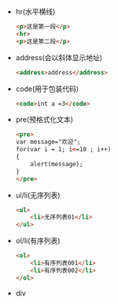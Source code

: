 - hr(水平横线)

    `````html
    <p>这是第一段</p>
    <hr>
    <p>这是第二段</p>
    `````


- address(会以斜体显示地址)

    `````html
    <address>address</address>
    `````

- code(用于包装代码)

    `````html
    <code>int a =3</code>
    `````

- pre(预格式化文本)

    `````html
    <pre>
    var message="欢迎";
    for(var i = 1; i<=10 ; i++)
    {
        alert(message); 
    }
    </pre>
    `````

- ul/li(无序列表)

    `````html
    <ul>
        <li>无序列表01</li>
    </ul>
    `````

- ol/li(有序列表)

    `````html
    <ol>
        <li>有序列表001</li>
        <li>有序列表002</li>
    </ol>
    `````
- div
